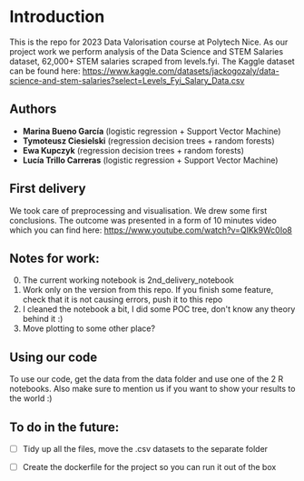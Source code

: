# Introduction
This is the repo for 2023 Data Valorisation course at Polytech Nice.
As our project work we perform analysis of the Data Science and STEM Salaries dataset,
62,000+ STEM salaries scraped from levels.fyi.
The Kaggle dataset can be found here:
https://www.kaggle.com/datasets/jackogozaly/data-science-and-stem-salaries?select=Levels_Fyi_Salary_Data.csv
## Authors
- **Marina Bueno García** (logistic regression + Support Vector Machine)
- **Tymoteusz Ciesielski** (regression decision trees + random forests)
- **Ewa Kupczyk** (regression decision trees + random forests)
- **Lucía Trillo Carreras** (logistic regression + Support Vector Machine)
## First delivery
We took care of preprocessing and visualisation. We drew some first conclusions. The outcome was presented in a form of 10 minutes video which you can find here: https://www.youtube.com/watch?v=QIKk9Wc0Io8
## Notes for work:
0. The current working notebook is 2nd_delivery_notebook
1. Work only on the version from this repo. If you finish some feature, check that it is not causing errors, push it to this repo 
2. I cleaned the notebook a bit, I did some POC tree, don't know any theory behind it :)
3. Move plotting to some other place?
## Using our code
To use our code, get the data from the data folder and use one of the 2 R notebooks. Also make sure to mention us if you want to show your results to the world :)
## To do in the future:
- [ ] Tidy up all the files, move the .csv datasets to the separate folder
- [ ] Create the dockerfile for the project so you can run it out of the box

